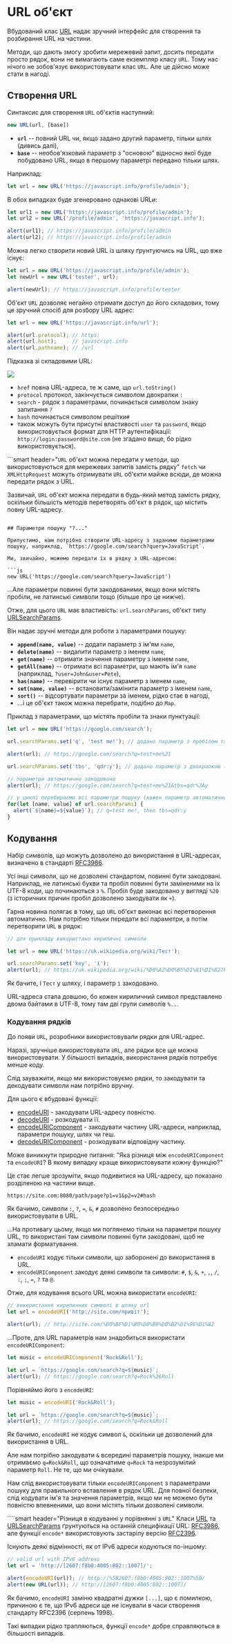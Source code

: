 
# URL об'єкт

Вбудований клас [URL](https://url.spec.whatwg.org/#api) надає зручний інтерфейс для створення та розбирання URL на частини.

Методи, що дають змогу зробити мережевий запит, досить передати просто рядок, вони не вимагають саме екземпляр класу `URL`. Тому нас нічого не зобов'язує використовувати клас `URL`. Але це дійсно може стати в нагоді.

## Створення URL

Синтаксис для створення `URL` об'єктів наступний:

```js
new URL(url, [base])
```

- **`url`** -- повний URL чи, якщо задано другий параметр, тільки шлях (дивись далі),
- **`base`** -- необов'язковий параметр з "основою" відносно якої буде побудовано URL, якщо в першому параметрі передано тільки шлях.

Наприклад:

```js
let url = new URL('https://javascript.info/profile/admin');
```

В обох випадках буде згенеровано однакові URLи:

```js run
let url1 = new URL('https://javascript.info/profile/admin');
let url2 = new URL('/profile/admin', 'https://javascript.info');

alert(url1); // https://javascript.info/profile/admin
alert(url2); // https://javascript.info/profile/admin
```

Можна легко створити новий URL із шляху ґрунтуючись на URL, що вже існує:

```js run
let url = new URL('https://javascript.info/profile/admin');
let newUrl = new URL('tester', url);

alert(newUrl); // https://javascript.info/profile/tester
```

Об'єкт `URL` дозволяє негайно отримати доступ до його складових, тому це зручний спосіб для розбору URL адрес:

```js run
let url = new URL('https://javascript.info/url');

alert(url.protocol); // https:
alert(url.host);     // javascript.info
alert(url.pathname); // /url
```

Підказка зі складовими URL:

![](url-object.svg)

- `href` повна URL-адреса, те ж саме, що `url.toString()`
- `protocol` протокол, закінчується символом двокрапки `:`
- `search` - рядок з параметрами, починається символом знаку запитання `?`
- `hash` починається символом решітки`#`
- також можуть бути присутні властивості `user` та `password`, якщо використовується формат для HTTP аутентифікації: `http://login:password@site.com` (не згадано вище, бо рідко використовується).


```smart header="`URL` об'єкт можна передати у методи, що використовуються для мережевих запитів замість рядку"
`fetch` чи `XMLHttpRequest` можуть отримувати `URL` об'єкти майже всюди, де можна передати рядок з URL.

Зазвичай, `URL` об'єкт можна передати в будь-який метод замість рядку, оскільки більшість методів перетворять об'єкт в рядок, що містить повну URL-адресу.
```

## Параметри пошуку "?..."

Припустимо, нам потрібно створити URL-адресу з заданими параметрами пошуку, наприклад, `https://google.com/search?query=JavaScript`.

Ми, звичайно, можемо передати їх в рядку з URL-адресою:

```js
new URL('https://google.com/search?query=JavaScript')
```

...Але параметри повинні бути закодованими, якщо вони містять пробіли, не латинські символи тощо (більше про це нижче).

Отже, для цього `URL` має властивість: `url.searchParams`, об'єкт типу [URLSearchParams](https://url.spec.whatwg.org/#urlsearchparams).

Він надає зручні методи для роботи з параметрами пошуку:

- **`append(name, value)`** -- додати параметр з ім'ям `name`,
- **`delete(name)`** -- видалити параметр з іменем `name`,
- **`get(name)`** -- отримати значення параметру з іменем `name`,
- **`getAll(name)`** -- отримати всі параметри, що мають ім'я `name` (наприклад, `?user=John&user=Pete`),
- **`has(name)`** -- перевірити чи існує параметр з іменем `name`,
- **`set(name, value)`** -- встановити/замінити параметр з іменем `name`,
- **`sort()`** -- відсортувати параметри за іменем, рідко стає в нагоді,
- ...і це об'єкт також можна перебрати, подібно до `Map`.

Приклад з параметрами, що містять пробіли та знаки пунктуації:

```js run
let url = new URL('https://google.com/search');

url.searchParams.set('q', 'test me!'); // додано параметр з пробілом та !

alert(url); // https://google.com/search?q=test+me%21

url.searchParams.set('tbs', 'qdr:y'); // додано параметр з двокрапкою :

// параметри автоматично закодовано
alert(url); // https://google.com/search?q=test+me%21&tbs=qdr%3Ay

// у циклі перебираємо всі параметри пошуку (кожен параметр автоматично декодується)
for(let [name, value] of url.searchParams) {
  alert(`${name}=${value}`); // q=test me!, then tbs=qdr:y
}
```


## Кодування

Набір символів, що можуть дозволено до використання в URL-адресах, визначено в стандарті [RFC3986](https://tools.ietf.org/html/rfc3986).

Усі інші символи, що не дозволені стандартом, повинні бути закодовані. Наприклад, не латинські букви та пробіл повинні бути заміненими на їх UTF-8 коди, що починаються з `%`. Пробіл буде закодовано у вигляді `%20` (з історичних причин пробіл дозволено закодувати як `+`).

Гарна новина полягає в тому, що `URL` об'єкт виконає всі перетворення автоматично. Нам потрібно тільки передати всі параметри, а потім перетворити `URL` в рядок:

```js run
// для прикладу використано кириличні символи

let url = new URL('https://uk.wikipedia.org/wiki/Тест');

url.searchParams.set('key', 'ї');
alert(url); // https://uk.wikipedia.org/wiki/%D0%A2%D0%B5%D1%81%D1%82?key=%D1%97
```

Як бачите, і `Тест` у шляху, і параметр `ї` закодовано.

URL-адреса стала довшою, бо кожен кириличний символ представлено двома байтами в UTF-8, тому там дві групи символів `%..`.

### Кодування рядків

До появи `URL`, розробники використовували рядки для URL-адрес.

Наразі, зручніше використовувати `URL`, але рядки все ще можна використовувати. У більшості випадків, використання рядків потребує менше коду.

Слід зауважити, якщо ми використовуємо рядки, то закодувати та декодувати символи нам потрібно вручну.

Для цього є вбудовані функції:

- [encodeURI](mdn:/JavaScript/Reference/Global_Objects/encodeURI) - закодувати URL-адресу повністю.
- [decodeURI](mdn:/JavaScript/Reference/Global_Objects/decodeURI) - розкодувати її.
- [encodeURIComponent](mdn:/JavaScript/Reference/Global_Objects/encodeURIComponent) - закодувати частину URL-адреси, наприклад, параметри пошуку, шлях чи геш.
- [decodeURIComponent](mdn:/JavaScript/Reference/Global_Objects/decodeURIComponent) - розкодувати відповідну частину.

Може виникнути природне питання: "Яка різниця між `encodeURIComponent` та `encodeURI`? В якому випадку краще використовувати кожну функцію?"

Це стає легше зрозуміти, якщо подивитися на URL-адресу, що показано розділеною на частини вище.

```
https://site.com:8080/path/page?p1=v1&p2=v2#hash
```

Як бачимо, символи `:`, `?`, `=`, `&`, `#` дозволено безпосередньо використовувати в URL.

...На противагу цьому, якщо ми поглянемо тільки на параметри пошуку URL, то використані там символи повинні бути закодовані, щоб не зламати форматування.

- `encodeURI` кодує тільки символи, що заборонені до використання в URL.
- `encodeURIComponent` закодує деякі символи та символи: `#`, `$`, `&`, `+`, `,`, `/`, `:`, `;`, `=`, `?` та `@`.

Отже, для кодування всього URL можна використати `encodeURI`:

```js run
// використання кириличних символі в шляху url
let url = encodeURI('http://site.com/привіт');

alert(url); // http://site.com/%D0%BF%D1%80%D0%B8%D0%B2%D1%96%D1%82
```

...Проте, для URL параметрів нам знадобиться використати `encodeURIComponent`:

```js run
let music = encodeURIComponent('Rock&Roll');

let url = `https://google.com/search?q=${music}`;
alert(url); // https://google.com/search?q=Rock%26Roll
```

Порівняймо його з `encodeURI`:

```js run
let music = encodeURI('Rock&Roll');

let url = `https://google.com/search?q=${music}`;
alert(url); // https://google.com/search?q=Rock&Roll
```

Як бачимо, `encodeURI` не кодує символ `&`, оскільки це дозволений для використання в URL.

Але нам потрібно закодувати `&` всередині параметрів пошуку, інакше ми отримаємо `q=Rock&Roll`, що означатиме `q=Rock` та незрозумілий параметр `Roll`. Не те, що ми очікували.

Нам слід використовувати тільки `encodeURIComponent` з параметрами пошуку для правильного вставлення в рядок URL. Для повної безпеки, слід кодувати ім'я та значення параметрів, якщо ми не можемо бути повністю впевненими, що вони містять тільки дозволені символи.

````smart header="Різниця в кодуванні у порівнянні з `URL`"
Класи [URL](https://url.spec.whatwg.org/#url-class) та [URLSearchParams](https://url.spec.whatwg.org/#interface-urlsearchparams) ґрунтуються на останній специфікації URL: [RFC3986](https://tools.ietf.org/html/rfc3986), але функції `encode*` використовують застарілу версію [RFC2396](https://www.ietf.org/rfc/rfc2396.txt).

Існують деякі відмінності, як от IPv6 адреси кодуються по-іншому:

```js run
// valid url with IPv6 address
let url = 'http://[2607:f8b0:4005:802::1007]/';

alert(encodeURI(url)); // http://%5B2607:f8b0:4005:802::1007%5D/
alert(new URL(url)); // http://[2607:f8b0:4005:802::1007]/
```

Як бачимо, `encodeURI` заміню квадратні дужки `[...]`, що є помилкою, причиною є те, що IPv6 адреси ще не існували в часи створення стандарту RFC2396 (серпень 1998).

Такі випадки рідко трапляються, функції `encode*` добре справляються в більшості випадків.
````
